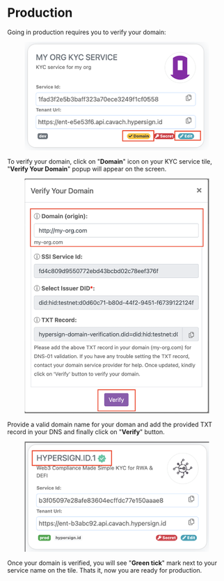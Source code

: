 # Production

Going in production requires you to verify your domain:

<figure><img src="../../../.gitbook/assets/image (18).png" alt=""><figcaption></figcaption></figure>

To verify your domain, click on "**Domain**" icon on your KYC service tile, "**Verify Your Domain**" popup will appear on the screen.&#x20;

<figure><img src="../../../.gitbook/assets/image (19).png" alt=""><figcaption></figcaption></figure>

Provide a valid domain name for your doman and add the provided TXT record in your DNS and finally click on "**Verify**" button.&#x20;

<figure><img src="../../../.gitbook/assets/image (20).png" alt=""><figcaption></figcaption></figure>

Once your domain is verified, you will see "**Green tick**" mark next to your service name on the tile. Thats it, now you are ready for production.&#x20;

